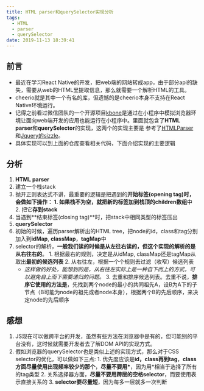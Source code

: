 ```yaml
---
title: HTML parser和querySelector实现分析
tags:
  - HTML
  - parser
  - querySelector
date: 2019-11-13 18:39:41
---
```

## 前言
* 最近在学习React Native的开发，把web端的网站转成app，由于部分api的缺失，需要从web的HTML里提取信息，那么就需要一个解析HTML的工具。
* cheerio就是其中一个有名的库，但遗憾的是cheerio本身不支持在React Native环境运行。
* 记得之前看过微信团队的一个开源项目[kbone](https://github.com/wechat-miniprogram/kbone)是通过在小程序中模拟浏览器环境让面向web端开发的应用也能运行在小程序中。里面就包含了**HTML parser**和**querySelector**的实现，这两个的实现主要是
参考了[HTMLParser](https://johnresig.com/files/htmlparser.js)和[Jquery的sizzle](https://github.com/jquery/sizzle/tree/master)。
* 具体实现可以到上面的仓库查看相关代码，下面介绍实现的主要逻辑

## 分析
1. **HTML parser**
  1. 建立一个栈stack 
  2. 抛开正则表达式不讲，最重要的逻辑是把遇到的**开始标签(opening tag)**时，会做如下操作：
    1. 如果栈不为空，就**把新的标签加到栈顶的children数组**中
    2. 把它**存到stack**
  3. 当遇到**结束标签(closing tag)**时，把stack中相同类型的标签压出
2. **querySelector**
  1. 初始的时候，遍历parser解析出的HTML tree，把node的id，class和tag分别加入到**idMap**, **classMap**，**tagMap**中
  2. selector的解析，**一般我们读的时候是从左往右读的，但这个实现的解析的是从右往右的**。
    1. 根据最右的规则，决定是从idMap, classMap还是tagMap从取出**最初的候选列表**
    2. 从右往左，根据一个个规则去过滤（收窄）候选列表
      * *这样做的好处，能想到的是，从右往左实际上是一种自下而上的方式，可以避免自上而下需要递归的问题。*
    3. 去重和排序候选列表。去重不说，**排序它使用的方法是**，先找到两个node的最小的共同祖先A，设B为A下的子节点（B可能为node的祖先或者node本身），根据两个B的先后顺序，来决定node的先后顺序

## 感想
  1. JS现在可以做跨平台的开发，虽然有些方法在浏览器中是有的，但可能别的平台没有，这时候就需要开发者去了解DOM API的实现方式。
  2. 假如浏览器的querySelector也是类似上述的实现方式，那么对于CSS selector的优化，可以做如下三点:
    1. 优先度应该是**id，class再到tag**，**class方面尽量使用出现频率较少的那个**，**尽量不要用\***，因为用*相当于选择了所有的tag类型
    2. 关系选择器方面，**尽量不要用跨层的空格selector**，而要使用表示直接关系的
    3. **selector要尽量短**，因为每多一层就多一次判断
